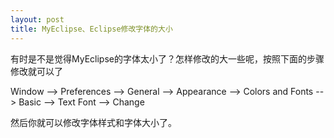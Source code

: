```yaml
---
layout: post
title: MyEclipse、Eclipse修改字体的大小
---
```


有时是不是觉得MyEclipse的字体太小了？怎样修改的大一些呢，按照下面的步骤修改就可以了

Window --> Preferences --> General --> Appearance --> Colors and Fonts --> Basic --> Text Font --> Change 

然后你就可以修改字体样式和字体大小了。